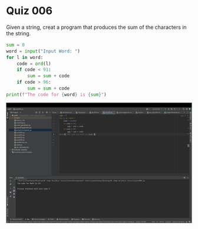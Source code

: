 # Quiz 006
Given a string, creat a program that produces the sum of the characters in the string.

```.py
sum = 0
word = input("Input Word: ")
for l in word:
    code = ord(l)
    if code < 91:
        sum = sum + code
    if code > 96:
        sum = sum + code
print(f"The code for {word} is {sum}")
```


![](quiz006.jpg)
